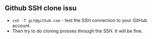 ## Github SSH clone issu
* `ssh -T git@github.com` - test the SSH connection to your GitHub account.
* Then try to do cloning prosses through the SSH. It will be fine.